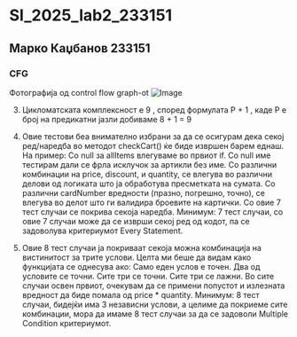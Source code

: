 # SI_2025_lab2_233151
## Марко Каџбанов 233151
### CFG
Фотографија од control flow graph-ot
![Image](https://github.com/user-attachments/assets/ce132a11-1668-4d48-90a0-444178fc25e3)

3. Цикломатската комплексност е 9 , според формулата P + 1 , каде P е број на предикатни јазли добиваме 8 + 1 = 9
   
4. Овие тестови беа внимателно избрани за да се осигурам дека секој ред/наредба во методот checkCart() ќе биде извршен барем еднаш. На пример:
Со null за allItems влегуваме во првиот if.
Со null име тестирам дали се фрла исклучок за артикли без име.
Со различни комбинации на price, discount, и quantity, се влегува во различни делови од логиката што ја обработува пресметката на сумата.
Со различни cardNumber вредности (празно, погрешно, точно), се влегува во делот што ги валидира броевите на картички.
Со овие 7 тест случаи се покрива секоја наредба.
Минимум: 7 тест случаи, со овие 7 случаи може да се изврши секој ред од кодот, па се задоволува критериумот Every Statement.

5. Овие 8 тест случаи ја покриваат секоја можна комбинација на вистинитост за трите услови. Целта ми беше да видам како функцијата се однесува ако:
Само еден услов е точен.
Два од условите се точни.
Сите три се точни.
Сите три се лажни.
Во сите случаи освен првиот, очекувам да се примени попустот и излезната вредност да биде помала од price * quantity.
Минимум: 8 тест случаи, бидејќи има 3 независни услови, а целиме да покриеме сите комбинации, мора да имаме 8 тест случаи за да се задоволи Multiple Condition критериумот.


